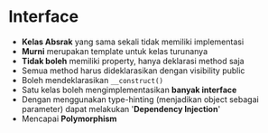 # Interface
* **Kelas Absrak** yang sama sekali tidak memiliki implementasi
* **Murni** merupakan template untuk kelas turunanya
* **Tidak boleh** memiliki property, hanya deklarasi method saja
* Semua method harus dideklarasikan dengan visibility public
* Boleh mendeklarasikan `__construct()`
* Satu kelas boleh mengimplementasikan **banyak interface**
* Dengan menggunakan type-hinting (menjadikan object sebagai parameter) dapat
  melakukan '**Dependency Injection**'
* Mencapai **Polymorphism**
